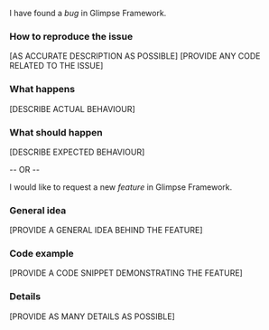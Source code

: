 I have found a *bug* in Glimpse Framework.

### How to reproduce the issue
[AS ACCURATE DESCRIPTION AS POSSIBLE]
[PROVIDE ANY CODE RELATED TO THE ISSUE]

### What happens
[DESCRIBE ACTUAL BEHAVIOUR]

### What should happen
[DESCRIBE EXPECTED BEHAVIOUR]

-- OR --

I would like to request a new *feature* in Glimpse Framework.

### General idea
[PROVIDE A GENERAL IDEA BEHIND THE FEATURE]

### Code example
[PROVIDE A CODE SNIPPET DEMONSTRATING THE FEATURE]

### Details
[PROVIDE AS MANY DETAILS AS POSSIBLE]
